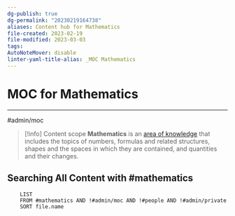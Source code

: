 ```yaml
---
dg-publish: true
dg-permalink: "20230219164738"
aliases: Content hub for Mathematics
file-created: 2023-02-19
file-modified: 2023-03-03
tags: 
AutoNoteMover: disable
linter-yaml-title-alias: _MOC Mathematics
---
```


# MOC for Mathematics

---

#admin/moc

> [!info] Content scope
> **Mathematics** is an [area of knowledge](https://en.wikipedia.org/wiki/Knowledge "Knowledge") that includes the topics of numbers, formulas and related structures, shapes and the spaces in which they are contained, and quantities and their changes.

## Searching All Content with #mathematics

```dataview
	LIST
	FROM #mathematics AND !#admin/moc AND !#people AND !#admin/private
	SORT file.name
```
